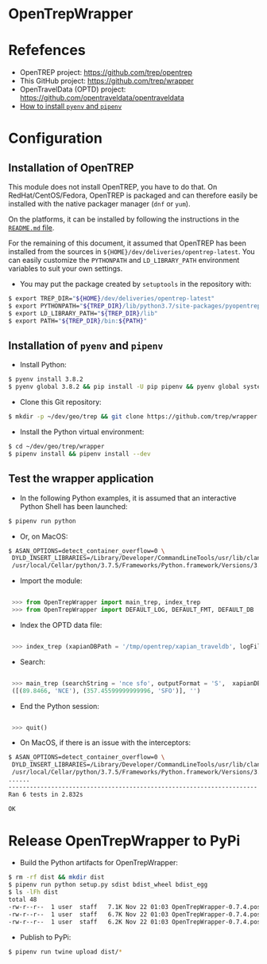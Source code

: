 OpenTrepWrapper
===============

# Refefences
* OpenTREP project: https://github.com/trep/opentrep
* This GitHub project: https://github.com/trep/wrapper
* OpenTravelData (OPTD) project: https://github.com/opentraveldata/opentraveldata
* [How to install `pyenv` and `pipenv`](https://github.com/machine-learning-helpers/induction-python/tree/master/installation/virtual-env)

# Configuration

## Installation of OpenTREP
This module does not install OpenTREP, you have to do that.
On RedHat/CentOS/Fedora, OpenTREP is packaged and can therefore easily
be installed with the native packager manager (`dnf` or `yum`).

On the platforms, it can be installed by following the instructions
in the [`README.md` file](https://github.com/trep/opentrep/tree/master/README.md).

For the remaining of this document, it assumed that OpenTREP has been
installed from the sources in `${HOME}/dev/deliveries/opentrep-latest`.
You can easily customize the `PYTHONPATH` and `LD_LIBRARY_PATH`
environment variables to suit your own settings.

* You may put the package created by `setuptools` in the repository with:
```bash
$ export TREP_DIR="${HOME}/dev/deliveries/opentrep-latest"
$ export PYTHONPATH="${TREP_DIR}/lib/python3.7/site-packages/pyopentrep:${TREP_DIR}/lib"
$ export LD_LIBRARY_PATH="${TREP_DIR}/lib"
$ export PATH="${TREP_DIR}/bin:${PATH}"
```

## Installation of `pyenv` and `pipenv`
* Install Python:
```bash
$ pyenv install 3.8.2
$ pyenv global 3.8.2 && pip install -U pip pipenv && pyenv global system
```

* Clone this Git repository:
```bash
$ mkdir -p ~/dev/geo/trep && git clone https://github.com/trep/wrapper.git ~/dev/geo/trep/wrapper
```

* Install the Python virtual environment:
```bash
$ cd ~/dev/geo/trep/wrapper
$ pipenv install && pipenv install --dev
```

## Test the wrapper application
* In the following Python examples, it is assumed that an interactive
  Python Shell has been launched:
```bash
$ pipenv run python
```

* Or, on MacOS:
```bash
$ ASAN_OPTIONS=detect_container_overflow=0 \
 DYLD_INSERT_LIBRARIES=/Library/Developer/CommandLineTools/usr/lib/clang/11.0.0/lib/darwin/libclang_rt.asan_osx_dynamic.dylib \
 /usr/local/Cellar/python/3.7.5/Frameworks/Python.framework/Versions/3.7/Resources/Python.app/Contents/MacOS/Python
```

* Import the module:
```python

 >>> from OpenTrepWrapper import main_trep, index_trep
 >>> from OpenTrepWrapper import DEFAULT_LOG, DEFAULT_FMT, DEFAULT_DB

```

* Index the OPTD data file:
```python

 >>> index_trep (xapianDBPath = '/tmp/opentrep/xapian_traveldb', logFilePath = '/tmp/opentrep/opeentrep-indexer.log', verbose = False)

```

* Search:
```python

 >>> main_trep (searchString = 'nce sfo', outputFormat = 'S',  xapianDBPath = '/tmp/opentrep/xapian_traveldb',  logFilePath = '/tmp/opentrep/opeentrep-searcher.log',  verbose = False)
 ([(89.8466, 'NCE'), (357.45599999999996, 'SFO')], '')

```

* End the Python session:
```python

 >>> quit()

```

* On MacOS, if there is an issue with the interceptors:
```bash
$ ASAN_OPTIONS=detect_container_overflow=0 \
 DYLD_INSERT_LIBRARIES=/Library/Developer/CommandLineTools/usr/lib/clang/11.0.0/lib/darwin/libclang_rt.asan_osx_dynamic.dylib \
 /usr/local/Cellar/python/3.7.5/Frameworks/Python.framework/Versions/3.7/Resources/Python.app/Contents/MacOS/Python  test.py 
......
----------------------------------------------------------------------
Ran 6 tests in 2.832s

OK
```

# Release OpenTrepWrapper to PyPi
* Build the Python artifacts for OpenTrepWrapper:
```bash
$ rm -rf dist && mkdir dist
$ pipenv run python setup.py sdist bdist_wheel bdist_egg
$ ls -lFh dist
total 48
-rw-r--r--  1 user  staff   7.1K Nov 22 01:03 OpenTrepWrapper-0.7.4.post3-py3-none-any.whl
-rw-r--r--  1 user  staff   6.7K Nov 22 01:03 OpenTrepWrapper-0.7.4.post3-py3.7.egg
-rw-r--r--  1 user  staff   6.2K Nov 22 01:03 OpenTrepWrapper-0.7.4.post3.tar.gz
```

* Publish to PyPi:
```bash
$ pipenv run twine upload dist/*
```


